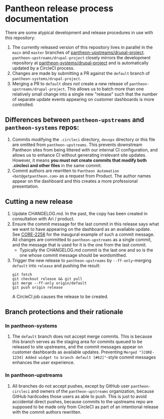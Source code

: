 # Pantheon release process documentation

There are some atypical development and release procedures in use with this repository:
 1. The currently released version of this repository lives in parallel in the `main` and `master` branches of
    [pantheon-upstreams/drupal-project](https://github.com/pantheon-upstreams/drupal-project).  
    `pantheon-upstreams/drupal-project` closely mirrors the development repository at [pantheon-systems/drupal-project](https://github.com/pantheon-systems/drupal-project)
    and is automatically updated by a CircleCI process.
 1. Changes are made by submitting a PR against the `default` branch of `pantheon-systems/drupal-project`.
 1. Merging a PR to `default` _does not_ create a new release of `pantheon-upstreams/drupal-project`. This allows us to
    batch more than one relatively small change into a single new "release" such that the number of separate update
    events appearing on customer dashboards is more controlled.

## Differences between `pantheon-upstreams` and `pantheon-systems` repos:
 1. Commits modifying the `.circleci` directory, `devops` directory or this file are omitted from `pantheon-upstreams`.
    This prevents downstream Pantheon sites from being littered with our internal CI configuration, and allows us to
    enhance CI without generating irrelevant site updates.
    However, it means **you must not create commits that modify both .circleci and other files** in the same commit.
 2. Commit authors are rewritten to `Pantheon Automation <bot@getpantheon.com>` as a request from Product. The author
    names appear on the dashboard and this creates a more professional presentation.

## Cutting a new release
 1. Update CHANGELOG.md. In the past, the copy has been created in consultation with Ari / product.
 1. Ensure the commit message for the last commit in this release says what we want to have appearing on the
    dashboard as an available update. See [CORE-2258](https://getpantheon.atlassian.net/browse/CORE-2258) for
    the inaugural example of such a commit message. All changes are committed to `pantheon-upstreams` as a single
    commit, and the message that is used for it is the one from the last commit.
    * Typically the CHANGELOG.md commit is the last one and so is the one whose commit message should be wordsmithed.
 1. Trigger the new release to `pantheon-upstreams` by `--ff-only`-merging `default` into `release` and pushing the 
    result:
    ```
    git fetch
    git checkout release && git pull
    git merge --ff-only origin/default
    git push origin release
    ```
    A CircleCI job causes the release to be created.

## Branch protections and their rationale

### In pantheon-systems
 1. The `default` branch does not accept merge commits. This is because this branch serves as the staging area for
    commits queued to be released to site upstreams, and the commit messages appear on customer dashboards as
    available updates. Preventing `Merged "[CORE-1234] Added widget to branch default [#62]"`-style commit messages
    enhances the user experience.

### In pantheon-upstreams
 1. All branches do not accept pushes, except by GitHub user `pantheon-circleci` and owners of the `pantheon-upstreams`
    organization, because GitHub hardcodes those users as able to push. This is just to avoid accidental direct pushes,
    because commits to the upstreams repo are supposed to be made only from CircleCI as part of an intentional release
    with the commit authors rewritten.

